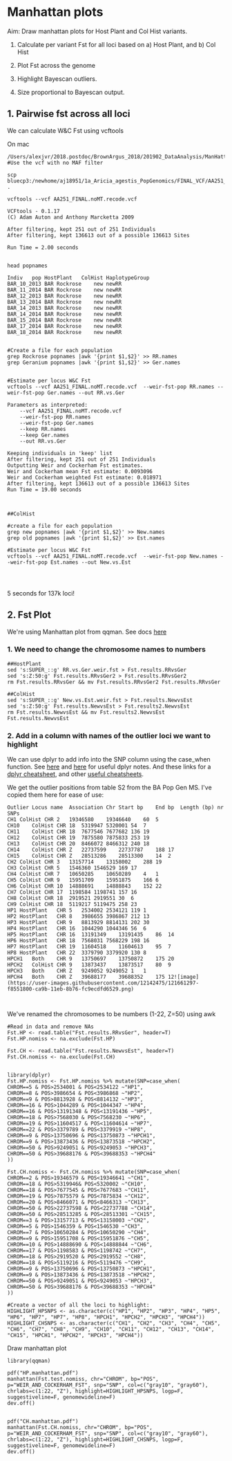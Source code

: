 # Manhattan plots 

Aim: Draw manhattan plots for Host Plant and Col Hist variants. 

1. Calculate per variant Fst for all loci based on a) Host Plant, and b) Col Hist

2. Plot Fst across the genome

3. Highlight Bayescan outliers.

4. Size proportional to Bayescan output. 



## 1. Pairwise fst across all loci

We can calculate W&C Fst using vcftools


On mac
```
/Users/alexjvr/2018.postdoc/BrownArgus_2018/201902_DataAnalysis/ManHattanPlot
#Use the vcf with no MAF filter

scp bluecp3:/newhome/aj18951/1a_Aricia_agestis_PopGenomics/FINAL_VCF/AA251_FINAL.noMT.recode.vcf .

vcftools --vcf AA251_FINAL.noMT.recode.vcf 

VCFtools - 0.1.17
(C) Adam Auton and Anthony Marcketta 2009

After filtering, kept 251 out of 251 Individuals
After filtering, kept 136613 out of a possible 136613 Sites

Run Time = 2.00 seconds


head popnames

Indiv	pop	HostPlant	ColHist	HaplotypeGroup
BAR_10_2013	BAR	Rockrose	new	newRR
BAR_11_2014	BAR	Rockrose	new	newRR
BAR_12_2013	BAR	Rockrose	new	newRR
BAR_13_2014	BAR	Rockrose	new	newRR
BAR_14_2013	BAR	Rockrose	new	newRR
BAR_14_2014	BAR	Rockrose	new	newRR
BAR_15_2014	BAR	Rockrose	new	newRR
BAR_17_2014	BAR	Rockrose	new	newRR
BAR_18_2014	BAR	Rockrose	new	newRR


#Create a file for each population
grep Rockrose popnames |awk '{print $1,$2}' >> RR.names
grep Geranium popnames |awk '{print $1,$2}' >> Ger.names


#Estimate per locus W&C Fst
vcftools --vcf AA251_FINAL.noMT.recode.vcf  --weir-fst-pop RR.names --weir-fst-pop Ger.names --out RR.vs.Ger

Parameters as interpreted:
	--vcf AA251_FINAL.noMT.recode.vcf
	--weir-fst-pop RR.names
	--weir-fst-pop Ger.names
	--keep RR.names
	--keep Ger.names
	--out RR.vs.Ger

Keeping individuals in 'keep' list
After filtering, kept 251 out of 251 Individuals
Outputting Weir and Cockerham Fst estimates.
Weir and Cockerham mean Fst estimate: 0.0093096
Weir and Cockerham weighted Fst estimate: 0.018971
After filtering, kept 136613 out of a possible 136613 Sites
Run Time = 19.00 seconds



##ColHist

#create a file for each population 
grep new popnames |awk '{print $1,$2}' >> New.names
grep old popnames |awk '{print $1,$2}' >> Est.names

#Estimate per locus W&C Fst
vcftools --vcf AA251_FINAL.noMT.recode.vcf  --weir-fst-pop New.names --weir-fst-pop Est.names --out New.vs.Est




```
5 seconds for 137k loci!


## 2. Fst Plot

We're using Manhattan plot from qqman. See docs [here](https://www.rdocumentation.org/packages/qqman/versions/0.1.2/topics/manhattan)

### 1. We need to change the chromosome names to numbers

```
##HostPlant
sed 's:SUPER_::g' RR.vs.Ger.weir.fst > Fst.results.RRvsGer
sed 's:Z:50:g' Fst.results.RRvsGer2 > Fst.results.RRvsGer2
rm Fst.results.RRvsGer && mv Fst.results.RRvsGer2 Fst.results.RRvsGer

##ColHist
sed 's:SUPER_::g' New.vs.Est.weir.fst > Fst.results.NewvsEst
sed 's:Z:50:g' Fst.results.NewvsEst > Fst.results2.NewvsEst
rm Fst.results.NewvsEst && mv Fst.results2.NewvsEst Fst.results.NewvsEst

```


### 2. Add in a column with names of the outlier loci we want to highlight

We can use dplyr to add info into the SNP column using the case_when function. See [here](https://www.marsja.se/r-add-column-to-dataframe-based-on-other-columns-conditions-dplyr/) and [here](https://www.r-bloggers.com/2020/05/r-how-to-assign-values-based-on-multiple-conditions-of-different-columns/) for useful dplyr notes. And these links for a [dplyr cheatsheet](https://www.rstudio.com/wp-content/uploads/2015/02/data-wrangling-cheatsheet.pdf), and other [useful cheatsheets](https://www.rstudio.com/resources/cheatsheets/). 

We get the outlier positions from table S2 from the BA Pop Gen MS. I've copied them here for ease of use: 
```
Outlier Locus name	Association	Chr	Start bp	End bp	Length (bp)	nr SNPs
CH1	ColHist	CHR 2	19346580	19346640	60	5
CH10	ColHist	CHR 18	5319947	5320001	54	7
CH11	ColHist	CHR 18	7677546	7677682	136	19
CH12	ColHist	CHR 19	7875580	7875833	253	19
CH13	ColHist	CHR 20	8466072	8466312	240	18
CH14	ColHist	CHR Z	22737599	22737787	188	17
CH15	ColHist	CHR Z	28513286	28513300	14	2
CH2	ColHist	CHR 3	13157714	13158002	288	19
CH3	ColHist	CHR 5	1546360	1546529	169	17
CH4	ColHist	CHR 7	10650285	10650289	4	1
CH5	ColHist	CHR 9	15951709	15951875	166	6
CH6	ColHist	CHR 10	14888691	14888843	152	22
CH7	ColHist	CHR 17	1198584	1198741	157	16
CH8	ColHist	CHR 18	2919521	2919551	30	6
CH9	ColHist	CHR 18	5119217	5119475	258	23
HP1	HostPlant	CHR 5	2534002	2534121	119	1
HP2	HostPlant	CHR 8	3986655	3986867	212	13
HP3	HostPlant	CHR 9	8813929	8814131	202	30
HP4	HostPlant	CHR 16	1044290	1044346	56	6
HP5	HostPlant	CHR 16	13191349	13191435	86	14
HP6	HostPlant	CHR 18	7568031	7568229	198	16
HP7	HostPlant	CHR 19	11604518	11604613	95	7
HP8	HostPlant	CHR 22	3379790	3379920	130	8
HPCH1	Both	CHR 9	13750697	13750872	175	20
HPCH2	ColHist	CHR 9	13873437	13873517	80	9
HPCH3	Both	CHR Z	9249052	9249052	1	1
HPCH4	Both	CHR Z	39688177	39688352	175	12![image](https://user-images.githubusercontent.com/12142475/121661297-f8551800-ca9b-11eb-8b76-fc9ecdfd6529.png)



```


We've renamed the chromosomes to be numbers (1-22, Z=50) using awk
```
#Read in data and remove NAs
Fst.HP <- read.table("Fst.results.RRvsGer", header=T)
Fst.HP.nomiss <- na.exclude(Fst.HP)

Fst.CH <- read.table("Fst.results.NewvsEst", header=T)
Fst.CH.nomiss <- na.exclude(Fst.CH)


library(dplyr)
Fst.HP.nomiss <- Fst.HP.nomiss %>% mutate(SNP=case_when(
CHROM==5 & POS>2534001 & POS<2534122 ~"HP1",
CHROM==8 & POS>3986654 & POS<3986868 ~"HP2",
CHROM==9 & POS>8813928 & POS<8814132 ~"HP3", 
CHROM==16 & POS>1044289 & POS<1044347 ~"HP4", 
CHROM==16 & POS>13191348 & POS<13191436 ~"HP5", 
CHROM==18 & POS>7568030 & POS<7568230 ~"HP6", 
CHROM==19 & POS>11604517 & POS<11604614 ~"HP7",
CHROM==22 & POS>3379789 & POS<3379919 ~"HP8",
CHROM==9 & POS>13750696 & POS<13750873 ~"HPCH1",
CHROM==9 & POS>13873436 & POS<13873518 ~"HPCH2",
CHROM==50 & POS>9249051 & POS<9249053 ~"HPCH3",
CHROM==50 & POS>39688176 & POS<39688353 ~"HPCH4"
))

Fst.CH.nomiss <- Fst.CH.nomiss %>% mutate(SNP=case_when(
CHROM==2 & POS>19346579 & POS<19346641 ~"CH1",
CHROM==18 & POS>5319946& POS<5320002 ~"CH10",
CHROM==18 & POS>7677545 & POS<7677683 ~"CH11",
CHROM==19 & POS>7875579 & POS<7875834 ~"CH12",
CHROM==20 & POS>8466071 & POS<8466313 ~"CH13",
CHROM==50 & POS>22737598 & POS<22737788 ~"CH14",
CHROM==50 & POS>28513285 & POS<28513301 ~"CH15",
CHROM==3 & POS>13157713 & POS<13158003 ~"CH2",
CHROM==5 & POS>1546359 & POS<1546530 ~"CH3",
CHROM==7 & POS>10650284 & POS<10650290 ~"CH4",
CHROM==9 & POS>15951708 & POS<15951876 ~"CH5",
CHROM==10 & POS>14888690 & POS<14888844 ~"CH6",
CHROM==17 & POS>1198583 & POS<1198742 ~"CH7",
CHROM==18 & POS>2919520 & POS<2919552 ~"CH8",
CHROM==18 & POS>5119216 & POS<5119476 ~"CH9",
CHROM==9 & POS>13750696 & POS<13750873 ~"HPCH1",
CHROM==9 & POS>13873436 & POS<13873518 ~"HPCH2",
CHROM==50 & POS>9249051 & POS<9249053 ~"HPCH3",
CHROM==50 & POS>39688176 & POS<39688353 ~"HPCH4"
))

#Create a vector of all the loci to highlight: 
HIGHLIGHT_HPSNPS <- as.character(c("HP1", "HP2", "HP3", "HP4", "HP5", "HP6", "HP7", "HP7", "HP8", "HPCH1", "HPCH2", "HPCH3", "HPCH4"))
HIGHLIGHT_CHSNPS <- as.character(c("CH1", "CH2", "CH3", "CH4", "CH5", "CH6", "CH7", "CH8", "CH9", "CH10", "CH11", "CH12", "CH13", "CH14", "CH15", "HPCH1", "HPCH2", "HPCH3", "HPCH4"))
```

Draw manhattan plot
```
library(qqman)

pdf("HP.manhattan.pdf")
manhattan(Fst.test.nomiss, chr="CHROM", bp="POS", p="WEIR_AND_COCKERHAM_FST", snp="SNP", col=c("gray10", "gray60"), chrlabs=c(1:22, "Z"), highlight=HIGHLIGHT_HPSNPS, logp=F, suggestiveline=F, genomewideline=F)
dev.off()


pdf("CH.manhattan.pdf")
manhattan(Fst.CH.nomiss, chr="CHROM", bp="POS", p="WEIR_AND_COCKERHAM_FST", snp="SNP", col=c("gray10", "gray60"), chrlabs=c(1:22, "Z"), highlight=HIGHLIGHT_CHSNPS, logp=F, suggestiveline=F, genomewideline=F)
dev.off()
